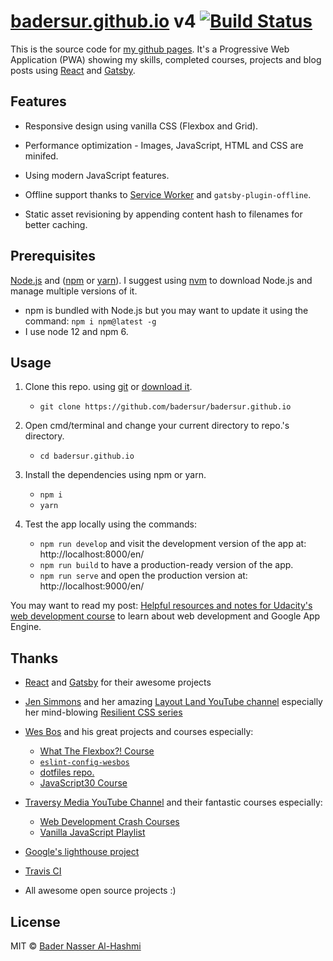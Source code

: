 # [badersur.github.io][bs-pages] v4 [![Build Status](https://travis-ci.org/badersur/badersur.github.io.svg?branch=dev)](https://travis-ci.org/badersur/badersur.github.io)

This is the source code for [my github pages][bs-pages]. It's a Progressive Web
Application (PWA) showing my skills, completed courses, projects and blog posts
using [React][react] and [Gatsby][gatsby].


## Features

- Responsive design using vanilla CSS (Flexbox and Grid).

- Performance optimization - Images, JavaScript, HTML and CSS are minifed.

- Using modern JavaScript features.

- Offline support thanks to [Service Worker][sw] and `gatsby-plugin-offline`.

- Static asset revisioning by appending content hash to filenames for
 better caching.


## Prerequisites

[Node.js][node] and ([npm][npm] or [yarn][yarn]). I suggest using [nvm][nvm]
 to download Node.js and manage multiple versions of it.
  - npm is bundled with Node.js but you may want to update it using the
     command: `npm i npm@latest -g`
  - I use node 12 and npm 6.


## Usage

1. Clone this repo. using [git][git] or [download it][download].
    - `git clone https://github.com/badersur/badersur.github.io`

2. Open cmd/terminal and change your current directory to repo.'s directory.
    - `cd badersur.github.io`

3. Install the dependencies using npm or yarn.
    - `npm i`
    - `yarn`

4. Test the app locally using the commands:
    - `npm run develop` and visit the development version of the app
      at: http://localhost:8000/en/
    - `npm run build` to have a production-ready version of the app.
    - `npm run serve` and open the production version
      at: http://localhost:9000/en/

You may want to read my post: [Helpful resources and notes for Udacity's web
development course][blog-notes] to learn about web development and
Google App Engine.


## Thanks

- [React][react] and [Gatsby][gatsby] for their awesome projects

- [Jen Simmons][jen] and her amazing [Layout Land YouTube channel][layout-land]
  especially her mind-blowing [Resilient CSS series][resilient-css]

- [Wes Bos][wes] and his great projects and courses especially:
    - [What The Flexbox?! Course][wut-da-flex]
    - [`eslint-config-wesbos`][eslint-wes]
    - [dotfiles repo.][dotfiles]
    - [JavaScript30 Course][js30]

- [Traversy Media YouTube Channel][traversy] and their fantastic courses
  especially:
    - [Web Development Crash Courses][crash-courses]
    - [Vanilla JavaScript Playlist][vanilla-js]

- [Google's lighthouse project][lighthouse]

- [Travis CI][travis-ci]

- All awesome open source projects :)


## License

MIT © [Bader Nasser Al-Hashmi](https://github.com/BaderSur)


[bs-pages]: https://badersur.github.io
[sw]: https://developers.google.com/web/fundamentals/getting-started/primers/service-workers
[lighthouse]: https://github.com/GoogleChrome/lighthouse
[travis-ci]: https://travis-ci.org
[node]: https://nodejs.org/en/
[npm]: https://www.npmjs.com/
[yarn]: https://yarnpkg.com/lang/en/
[nvm]: https://github.com/creationix/nvm
[git]: https://git-scm.com/downloads
[download]: https://github.com/badersur/badersur.github.io/archive/dev.zip
[blog-notes]: https://bader-nasser.appspot.com/en/resources-for-udacity-web-development-course?source=gh-readme
[react]: https://reactjs.org/
[gatsby]: https://www.gatsbyjs.org/
[gatsby-starter]: https://github.com/gatsbyjs/gatsby-starter-default
[resilient-css]: https://www.youtube.com/playlist?list=PLbSquHt1VCf1kpv9WRGMCA9_Nn4vCLZ9Y
[jen]: https://github.com/jensimmons
[layout-land]: https://www.youtube.com/channel/UC7TizprGknbDalbHplROtag/
[wes]: https://github.com/wesbos
[wut-da-flex]: https://www.youtube.com/playlist?list=PLu8EoSxDXHP7xj_y6NIAhy0wuCd4uVdid
[eslint-wes]: https://github.com/wesbos/eslint-config-wesbos
[dotfiles]: https://github.com/wesbos/dotfiles
[js30]: https://www.youtube.com/playlist?list=PLu8EoSxDXHP6CGK4YVJhL_VWetA865GOH
[traversy]: https://www.youtube.com/channel/UC29ju8bIPH5as8OGnQzwJyA
[crash-courses]: https://www.youtube.com/playlist?list=PLillGF-RfqbYeckUaD1z6nviTp31GLTH8
[vanilla-js]: https://www.youtube.com/playlist?list=PLillGF-RfqbbnEGy3ROiLWk7JMCuSyQtX
